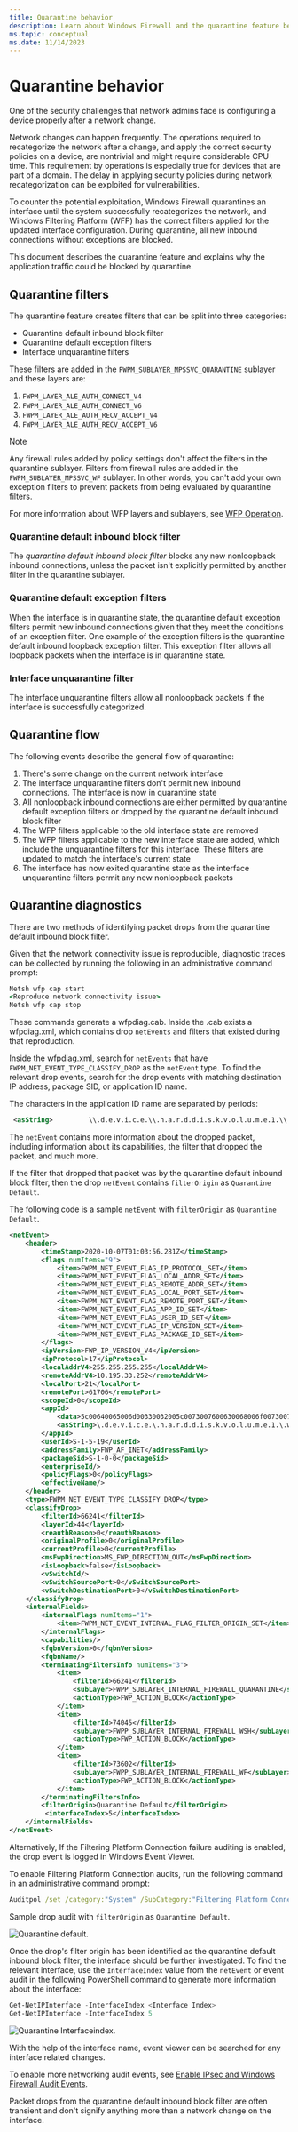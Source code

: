 ```yaml
---
title: Quarantine behavior
description: Learn about Windows Firewall and the quarantine feature behavior.
ms.topic: conceptual
ms.date: 11/14/2023
---
```


# Quarantine behavior

One of the security challenges that network admins face is configuring a device properly after a network change.

Network changes can happen frequently. The operations required to recategorize the network after a change, and apply the correct security policies on a device, are nontrivial and might require considerable CPU time. This requirement by operations is especially true for devices that are part of a domain. The delay in applying security policies during network recategorization can be exploited for vulnerabilities.

To counter the potential exploitation, Windows Firewall quarantines an interface until the system successfully recategorizes the network, and Windows Filtering Platform (WFP) has the correct filters applied for the updated interface configuration. During quarantine, all new inbound connections without exceptions are blocked.

This document describes the quarantine feature and explains why the application traffic could be blocked by quarantine.

## Quarantine filters

The quarantine feature creates filters that can be split into three categories:

- Quarantine default inbound block filter
- Quarantine default exception filters
- Interface unquarantine filters

These filters are added in the `FWPM_SUBLAYER_MPSSVC_QUARANTINE` sublayer and these layers are:

1. `FWPM_LAYER_ALE_AUTH_CONNECT_V4`
1. `FWPM_LAYER_ALE_AUTH_CONNECT_V6`
1. `FWPM_LAYER_ALE_AUTH_RECV_ACCEPT_V4`
1. `FWPM_LAYER_ALE_AUTH_RECV_ACCEPT_V6`

>[!NOTE]
> Any firewall rules added by policy settings don't affect the filters in the quarantine sublayer. Filters from firewall rules are added in the `FWPM_SUBLAYER_MPSSVC_WF` sublayer. In other words, you can't add your own exception filters to prevent packets from being evaluated by quarantine filters.

For more information about WFP layers and sublayers, see [WFP Operation](/windows/win32/fwp/basic-operation).

### Quarantine default inbound block filter

The *quarantine default inbound block filter* blocks any new nonloopback inbound connections, unless the packet isn't explicitly permitted by another filter in the quarantine sublayer.

### Quarantine default exception filters

When the interface is in quarantine state, the quarantine default exception filters permit new inbound connections given that they meet the conditions of an exception filter. One example of the exception filters is the quarantine default inbound loopback exception filter. This exception filter allows all loopback packets when the interface is in quarantine state.

### Interface unquarantine filter

The interface unquarantine filters allow all nonloopback packets if the interface is successfully categorized.

## Quarantine flow

The following events describe the general flow of quarantine:

1. There's some change on the current network interface
1. The interface unquarantine filters don't permit new inbound connections. The interface is now in quarantine state
1. All nonloopback inbound connections are either permitted by quarantine default exception filters or dropped by the quarantine default inbound block filter
1. The WFP filters applicable to the old interface state are removed
1. The WFP filters applicable to the new interface state are added, which include the unquarantine filters for this interface. These filters are updated to match the interface's current state
1. The interface has now exited quarantine state as the interface unquarantine filters permit any new nonloopback packets

## Quarantine diagnostics

There are two methods of identifying packet drops from the quarantine default inbound block filter.

Given that the network connectivity issue is reproducible, diagnostic traces can be collected by running the following in an administrative command prompt:

```cmd
Netsh wfp cap start
<Reproduce network connectivity issue>
Netsh wfp cap stop
```

These commands generate a wfpdiag.cab. Inside the .cab exists a wfpdiag.xml, which contains drop `netEvents` and filters that existed during that reproduction.

Inside the wfpdiag.xml, search for `netEvents` that have `FWPM_NET_EVENT_TYPE_CLASSIFY_DROP` as the `netEvent` type. To find the relevant drop events, search for the drop events with matching destination IP address, package SID, or application ID name.

The characters in the application ID name are separated by periods:

```XML
 <asString>         \\.d.e.v.i.c.e.\\.h.a.r.d.d.i.s.k.v.o.l.u.m.e.1.\\.w.i.n.d.o.w.s.\\.s.y.s.t.e.m.3.2.\\.s.v.c.h.o.s.t...e.x.e... </asString> 
```

The `netEvent` contains more information about the dropped packet, including information about its capabilities, the filter that dropped the packet, and much more.

If the filter that dropped that packet was by the quarantine default inbound block filter, then the drop `netEvent` contains `filterOrigin` as `Quarantine Default`.

The following code is a sample `netEvent` with `filterOrigin` as `Quarantine Default`.

```XML
<netEvent>
    <header>
        <timeStamp>2020-10-07T01:03:56.281Z</timeStamp>
        <flags numItems="9">
            <item>FWPM_NET_EVENT_FLAG_IP_PROTOCOL_SET</item>
            <item>FWPM_NET_EVENT_FLAG_LOCAL_ADDR_SET</item>
            <item>FWPM_NET_EVENT_FLAG_REMOTE_ADDR_SET</item>
            <item>FWPM_NET_EVENT_FLAG_LOCAL_PORT_SET</item>
            <item>FWPM_NET_EVENT_FLAG_REMOTE_PORT_SET</item>
            <item>FWPM_NET_EVENT_FLAG_APP_ID_SET</item>
            <item>FWPM_NET_EVENT_FLAG_USER_ID_SET</item>
            <item>FWPM_NET_EVENT_FLAG_IP_VERSION_SET</item>
            <item>FWPM_NET_EVENT_FLAG_PACKAGE_ID_SET</item>
        </flags>
        <ipVersion>FWP_IP_VERSION_V4</ipVersion>
        <ipProtocol>17</ipProtocol>
        <localAddrV4>255.255.255.255</localAddrV4>
        <remoteAddrV4>10.195.33.252</remoteAddrV4>
        <localPort>21</localPort>
        <remotePort>61706</remotePort>
        <scopeId>0</scopeId>
        <appId>
            <data>5c00640065006d00330032005c0073007600630068006f00730074002e006500780065000000</data>
            <asString>\.d.e.v.i.c.e.\.h.a.r.d.d.i.s.k.v.o.l.u.m.e.1.\.w.i.n.d.o.w.s.\.s.y.s.t.e.m.3.2.\.s.v.c.h.o.s.t...e.x.e...</asString>
        </appId>
        <userId>S-1-5-19</userId>
        <addressFamily>FWP_AF_INET</addressFamily>
        <packageSid>S-1-0-0</packageSid>
        <enterpriseId/>
        <policyFlags>0</policyFlags>
        <effectiveName/>
    </header>
    <type>FWPM_NET_EVENT_TYPE_CLASSIFY_DROP</type>
    <classifyDrop>
        <filterId>66241</filterId>
        <layerId>44</layerId>
        <reauthReason>0</reauthReason>
        <originalProfile>0</originalProfile>
        <currentProfile>0</currentProfile>
        <msFwpDirection>MS_FWP_DIRECTION_OUT</msFwpDirection>
        <isLoopback>false</isLoopback>
        <vSwitchId/>
        <vSwitchSourcePort>0</vSwitchSourcePort>
        <vSwitchDestinationPort>0</vSwitchDestinationPort>
    </classifyDrop>
    <internalFields>
        <internalFlags numItems="1">
            <item>FWPM_NET_EVENT_INTERNAL_FLAG_FILTER_ORIGIN_SET</item>
        </internalFlags>
        <capabilities/>
        <fqbnVersion>0</fqbnVersion>
        <fqbnName/>
        <terminatingFiltersInfo numItems="3">
            <item>
                <filterId>66241</filterId>
                <subLayer>FWPP_SUBLAYER_INTERNAL_FIREWALL_QUARANTINE</subLayer>
                <actionType>FWP_ACTION_BLOCK</actionType>
            </item>
            <item>
                <filterId>74045</filterId>
                <subLayer>FWPP_SUBLAYER_INTERNAL_FIREWALL_WSH</subLayer>
                <actionType>FWP_ACTION_BLOCK</actionType>
            </item>
            <item>
                <filterId>73602</filterId>
                <subLayer>FWPP_SUBLAYER_INTERNAL_FIREWALL_WF</subLayer>
                <actionType>FWP_ACTION_BLOCK</actionType>
            </item>
        </terminatingFiltersInfo>
        <filterOrigin>Quarantine Default</filterOrigin>
         <interfaceIndex>5</interfaceIndex>
    </internalFields>
</netEvent>
```

Alternatively, If the Filtering Platform Connection failure auditing is enabled, the drop event is logged in Windows Event Viewer.

To enable Filtering Platform Connection audits, run the following command in an administrative command prompt:

```cmd
Auditpol /set /category:"System" /SubCategory:"Filtering Platform Connection" /success:enable /failure:enable
```

Sample drop audit with `filterOrigin` as `Quarantine Default`.

![Quarantine default.](images/quarantine-default1.png)

Once the drop's filter origin has been identified as the quarantine default inbound block filter, the interface should be further investigated. To find the relevant interface, use the `InterfaceIndex` value from the `netEvent` or event audit in the following PowerShell command to generate more information about the interface:

```Powershell
Get-NetIPInterface -InterfaceIndex <Interface Index>
Get-NetIPInterface -InterfaceIndex 5
```

![Quarantine Interfaceindex.](images/quarantine-interfaceindex1.png)

With the help of the interface name, event viewer can be searched for any interface related changes.

To enable more networking audit events, see [Enable IPsec and Windows Firewall Audit Events](/previous-versions/windows/it-pro/windows-server-2008-R2-and-2008/cc754714(v=ws.10)).

Packet drops from the quarantine default inbound block filter are often transient and don't signify anything more than a network change on the interface.
